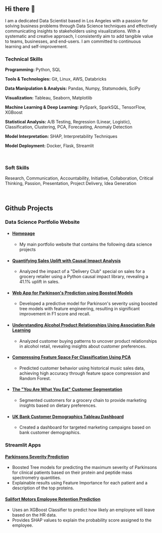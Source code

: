 ## Hi there 👋

I am a dedicated Data Scientist based in Los Angeles with a passion for solving business problems through Data Science techniques and effectively communicating insights to stakeholders using visualizations. With a systematic and creative approach, I consistently aim to add tangible value to teams, businesses, and end-users. I am committed to continuous learning and self-improvement.

### Technical Skills

**Programming:** Python, SQL

**Tools & Technologies:** Git, Linux, AWS, Databricks

**Data Manipulation & Analysis:** Pandas, Numpy, Statsmodels, SciPy

**Visualization:** Tableau, Seaborn, Matplotlib

**Machine Learning & Deep Learning:** PySpark, SparkSQL, TensorFlow, XGBoost

**Statistical Analysis:** A/B Testing, Regression (Linear, Logistic), Classification, Clustering, PCA, Forecasting, Anomaly Detection

**Model Interpretation:** SHAP, Interpretability Techniques

**Model Deployment:** Docker, Flask, Streamlit

<br>

### Soft Skills
Research, Communication, Accountability, Initiative, Collaboration, Critical Thinking, Passion, Presentation, Project Delivery, Idea Generation

<br>

## Github Projects

### Data Science Portfolio Website

- #### [Homepage](https://dagartga.github.io/)
    - My main portfolio website that contains the following data science projects
- #### [Quantifying Sales Uplift with Causal Impact Analysis](https://dagartga.github.io/2024/03/10/causal-impact.html)
    - Analyzed the impact of a "Delivery Club" special on sales for a grocery retailer using a Python causal impact library, revealing a 41.1% uplift in sales.
- #### [Web App for Parkinson's Prediction using Boosted Models](https://dagartga.github.io/2024/03/21/parkinsons-classification.html)
    - Developed a predictive model for Parkinson's severity using boosted tree models with feature engineering, resulting in significant improvement in F1 score and recall.
- #### [Understanding Alcohol Product Relationships Using Association Rule Learning](https://dagartga.github.io/2024/03/08/association-rule-learning.html)
    - Analyzed customer buying patterns to uncover product relationships in alcohol retail, revealing insights about customer preferences.
- #### [Compressing Feature Space For Classification Using PCA](https://dagartga.github.io/2024/03/07/pca.html)
    - Predicted customer behavior using historical music sales data, achieving high accuracy through feature space compression and Random Forest.
- #### [The "You Are What You Eat" Customer Segmentation](https://dagartga.github.io/2024/03/05/customer-segmentation.html)
    - Segmented customers for a grocery chain to provide marketing insights based on dietary preferences.
- #### [UK Bank Customer Demographics Tableau Dashboard](https://dagartga.github.io/2024/03/06/uk-bank-customer-analysis-with-tableau.html)
    - Created a dashboard for targeted marketing campaigns based on bank customer demographics.
 
### Streamlit Apps

#### [Parkinsons Severity Prediction](https://boosted-models-for-parkinsons-prediction.streamlit.app/)
- Boosted Tree models for predicting the maximum severity of Parkinsons for clinical patients based on their protein and peptide mass spectrometry quantities.
- Explainable results using Feature Importance for each patient and a description of the top proteins.
  
#### [Salifort Motors Employee Retention Prediction](https://salifort-motors-employee-retention.streamlit.app/)
- Uses an XGBoost Classifier to predict how likely an employee will leave based on the HR data.
- Provides SHAP values to explain the probability score assigned to the employee.


<!--
**dagartga/dagartga** is a ✨ _special_ ✨ repository because its `README.md` (this file) appears on your GitHub profile.

Here are some ideas to get you started:

- 🔭 I’m currently working on ...
- 🌱 I’m currently learning ...
- 👯 I’m looking to collaborate on ...
- 🤔 I’m looking for help with ...
- 💬 Ask me about ...
- 📫 How to reach me: ...
- 😄 Pronouns: ...
- ⚡ Fun fact: ...
-->

